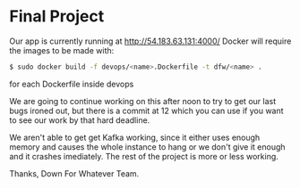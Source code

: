 # Final Project

Our app is currently running at http://54.183.63.131:4000/
Docker will require the images to be made with:
```bash
$ sudo docker build -f devops/<name>.Dockerfile -t dfw/<name> .
```
for each Dockerfile inside devops

We are going to continue working on this after noon to try to get our last bugs ironed out, but there is a commit at 12 which you can use if you want to see our work by that hard deadline.

We aren't able to get get Kafka working, since it either uses enough memory and causes the whole instance to hang or we don't give it enough and it crashes imediately. The rest of the project is more or less working.

Thanks,
Down For Whatever Team.
